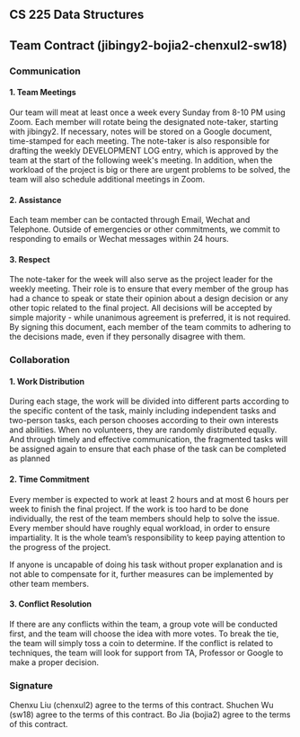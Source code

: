 
## CS 225 Data Structures
## Team Contract (jibingy2-bojia2-chenxul2-sw18)

### Communication
#### 1. Team Meetings
   Our team will meat at least once a week every Sunday from 8-10 PM using Zoom. Each member will rotate being the designated note-taker, starting with jibingy2. If necessary, notes will be stored on a Google document, time-stamped for each meeting. The note-taker is also responsible for drafting the weekly DEVELOPMENT LOG entry, which is approved by the team at the start of the following week's meeting. In addition, when the workload of the project is big or there are urgent problems to be solved, the team will also schedule additional meetings in Zoom.
#### 2. Assistance
   Each team member can be contacted through Email, Wechat and Telephone. Outside of emergencies or other commitments, we commit to responding to emails or Wechat messages within 24 hours.
#### 3. Respect
   The note-taker for the week will also serve as the project leader for the weekly meeting. Their role is to ensure that every member of the group has had a chance to speak or state their opinion about a design decision or any other topic related to the final project. All decisions will be accepted by simple majority - while unanimous agreement is preferred, it is not required. By signing this document, each member of the team commits to adhering to the decisions made, even if they personally disagree with them.
### Collaboration
#### 1. Work Distribution
   During each stage, the work will be divided into different parts according to the specific content of the task, mainly including independent tasks and two-person tasks, each person chooses according to their own interests and abilities. When no  volunteers, they are randomly distributed equally. And through timely and effective communication, the fragmented tasks will be assigned again to ensure that each phase of the task can be completed as planned
#### 2. Time Commitment
   Every member is expected to work at least 2 hours and at most 6 hours per week to finish the final project. If the work is too hard to be done individually, the rest of the team members should help to solve the issue. Every member should have roughly equal workload, in order to ensure impartiality. It is the whole team’s responsibility to keep paying attention to the progress of the project. 
 
If anyone is uncapable of doing his task without proper explanation and is not able to compensate for it, further measures can be implemented by other team members.
#### 3. Conflict Resolution
If there are any conflicts within the team, a group vote will be conducted first, and the team will choose the idea with more votes. To break the tie, the team will simply toss a coin to determine. If the conflict is related to techniques, the team will look for support from TA, Professor or Google to make a proper decision.

### Signature
Chenxu Liu (chenxul2) agree to the terms of this contract.
Shuchen Wu (sw18) agree to the terms of this contract.
Bo Jia (bojia2) agree to the terms of this contract.



